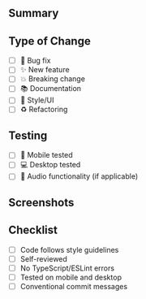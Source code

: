 ## Summary
<!-- Brief description of changes -->

## Type of Change
- [ ] 🐛 Bug fix
- [ ] ✨ New feature
- [ ] 💥 Breaking change
- [ ] 📚 Documentation
- [ ] 🎨 Style/UI
- [ ] ♻️ Refactoring

## Testing
- [ ] 📱 Mobile tested
- [ ] 💻 Desktop tested
- [ ] 🎵 Audio functionality (if applicable)

## Screenshots
<!-- Add screenshots for UI changes -->

## Checklist
- [ ] Code follows style guidelines
- [ ] Self-reviewed
- [ ] No TypeScript/ESLint errors
- [ ] Tested on mobile and desktop
- [ ] Conventional commit messages